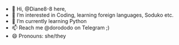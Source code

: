 - 👋 Hi, @Diane8-8 here,
- 👀 I’m interested in Coding, learning foreign languages, Soduko etc.
- 🌱 I’m currently learning Python
- 📫 Reach me @dorododo on Telegram ;)
- 😄 Pronouns: she/they

<!---
Diane8-8/Diane8-8 is a ✨ special ✨ repository because its `README.md` (this file) appears on your GitHub profile.
You can click the Preview link to take a look at your changes.
--->
